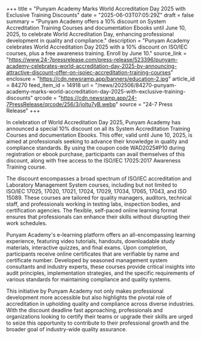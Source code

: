 +++
title = "Punyam Academy Marks World Accreditation Day 2025 with Exclusive Training Discounts"
date = "2025-06-03T07:05:29Z"
draft = false
summary = "Punyam Academy offers a 10% discount on System Accreditation Training Courses and documentation Ebooks until June 10, 2025, to celebrate World Accreditation Day, enhancing professional development in quality and compliance."
description = "Punyam Academy celebrates World Accreditation Day 2025 with a 10% discount on ISO/IEC courses, plus a free awareness training. Enroll by June 10."
source_link = "https://www.24-7pressrelease.com/press-release/523396/punyam-academy-celebrates-world-accreditation-day-2025-by-announcing-attractive-discount-offer-on-isoiec-accreditation-training-courses"
enclosure = "https://cdn.newsramp.app/banners/education-2.jpg"
article_id = 84270
feed_item_id = 14918
url = "/news/202506/84270-punyam-academy-marks-world-accreditation-day-2025-with-exclusive-training-discounts"
qrcode = "https://cdn.newsramp.app/24-7PressRelease/qrcode/256/3/joltu7yB.webp"
source = "24-7 Press Release"
+++

<p>In celebration of World Accreditation Day 2025, Punyam Academy has announced a special 10% discount on all its System Accreditation Training Courses and documentation Ebooks. This offer, valid until June 10, 2025, is aimed at professionals seeking to advance their knowledge in quality and compliance standards. By using the coupon code WAD2025#P10 during registration or ebook purchase, participants can avail themselves of this discount, along with free access to the ISO/IEC 17025:2017 Awareness Training course.</p><p>The discount encompasses a broad spectrum of ISO/IEC accreditation and Laboratory Management System courses, including but not limited to ISO/IEC 17025, 17020, 17021, 17024, 17029, 17034, 17065, 17043, and ISO 15089. These courses are tailored for quality managers, auditors, technical staff, and professionals working in testing labs, inspection bodies, and certification agencies. The flexible, self-paced online learning format ensures that professionals can enhance their skills without disrupting their work schedules.</p><p>Punyam Academy's e-learning platform offers an all-encompassing learning experience, featuring video tutorials, handouts, downloadable study materials, interactive quizzes, and final exams. Upon completion, participants receive online certificates that are verifiable by name and certificate number. Developed by seasoned management system consultants and industry experts, these courses provide critical insights into audit principles, implementation strategies, and the specific requirements of various standards for maintaining compliance and quality systems.</p><p>This initiative by Punyam Academy not only makes professional development more accessible but also highlights the pivotal role of accreditation in upholding quality and compliance across diverse industries. With the discount deadline fast approaching, professionals and organizations looking to certify their teams or upgrade their skills are urged to seize this opportunity to contribute to their professional growth and the broader goal of industry-wide quality assurance.</p>
